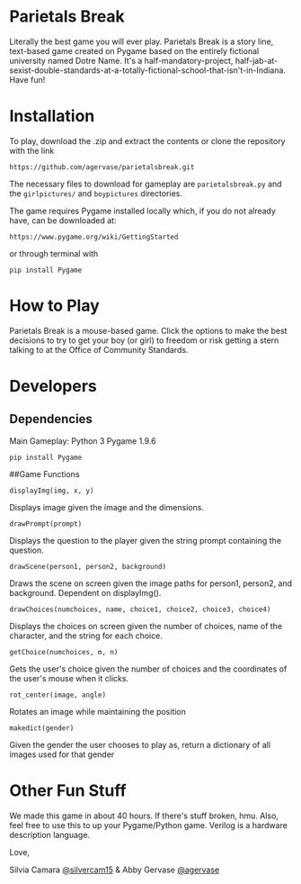# Parietals Break

Literally the best game you will ever play. Parietals Break is a story line, text-based game created on Pygame based on the entirely fictional university named Dotre Name. It's a half-mandatory-project, half-jab-at-sexist-double-standards-at-a-totally-fictional-school-that-isn't-in-Indiana. Have fun!

# Installation
To play, download the .zip and extract the contents or clone the repository with the link
```
https://github.com/agervase/parietalsbreak.git
```
The necessary files to download for gameplay are `parietalsbreak.py` and the `girlpictures/` and `boypictures` directories.  

The game requires Pygame installed locally which, if you do not already have, can be downloaded at:
```
https://www.pygame.org/wiki/GettingStarted
```
or through terminal with
```
pip install Pygame
```

# How to Play

Parietals Break is a mouse-based game. Click the options to make the best decisions to try to get your boy (or girl) to freedom or risk getting a stern talking to at the Office of Community Standards. 

# Developers
## Dependencies

Main Gameplay:
Python 3
Pygame 1.9.6
```
pip install Pygame
```

##Game Functions
```
displayImg(img, x, y)
```
Displays image given the image and the dimensions.

```
drawPrompt(prompt)
```
Displays the question to the player given the string prompt containing the question.

```
drawScene(person1, person2, background)
```
Draws the scene on screen given the image paths for person1, person2, and background.
Dependent on displayImg().

```
drawChoices(numchoices, name, choice1, choice2, choice3, choice4)
```
Displays the choices on screen given the number of choices, name of the character, and the string for each choice.

```
getChoice(numchoices, m, n)
```
Gets the user's choice given the number of choices and the coordinates of the user's mouse when it clicks.

```
rot_center(image, angle)
```
Rotates an image while maintaining the position

```
makedict(gender)
```
Given the gender the user chooses to play as, return a dictionary of all images used for that gender

# Other Fun Stuff

We made this game in about 40 hours. If there's stuff broken, hmu. Also, feel free to use this to up your Pygame/Python game. 
Verilog is a hardware description language.   

Love,  

Silvia Camara [@silvercam15](https://github.com/silvercam15)
      &
Abby Gervase [@agervase](https://github.com/agervase)



